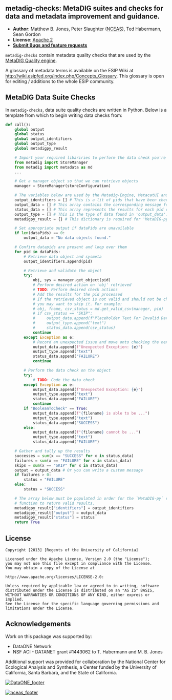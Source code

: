 ## metadig-checks: MetaDIG suites and checks for data and metadata improvement and guidance.


- **Author**: Matthew B. Jones, Peter Slaughter ([NCEAS](http://www.nceas.ucsb.edu)), Ted Habermann, Sean Gordon
- **License**: [Apache 2](http://opensource.org/licenses/Apache-2.0)
- [**Submit Bugs and feature requests**](https://github.com/NCEAS/metadig-checks/issues)

`metadig-checks` contain metadata quality checks that are used by the [MetaDIG Quality engine](https://github.com/NCEAS/metadig-engine).

A glossary of metadata terms is available on the ESIP Wiki at http://wiki.esipfed.org/index.php/Concepts_Glossary. This glossary is open for editing / additions to the whole ESIP community.

## MetaDIG Data Suite Checks

In `metadig-checks`, data suite quality checks are written in Python.
Below is a template from which to begin writing data checks from:

```py
def call():
    global output
    global status
    global output_identifiers
    global output_type
    global metadigpy_result

    # Import your required libariries to perform the data check you're writing
    from metadig import StoreManager
    from metadig import metadata as md
    ...

    # Get a manager object so that we can retrieve objects
    manager = StoreManager(storeConfiguration)  

    # The variables below are used by the Metadig-Engine, MetacatUI and other clients
    output_identifiers = [] # This is a lit of pids that have been checked
    output_data = [] # This array contains the corresponding message for the list of pids checked
    status_data = [] # This array represents the results for each pid checked: 'SUCCESS' or 'FAILURE'
    output_type = [] # This is the type of data found in 'output_data': 'text' or 'markdown'
    metadigpy_result = {} # This dictionary is required for 'MetaDIG-py' to return check results

    # Set appropriate output if dataPids are unavailable
    if len(dataPids) == 0:
        output_data = "No data objects found."

    # Confirm datapids are present and loop over them
    for pid in dataPids:
        # Retrieve data object and sysmeta
        output_identifiers.append(pid)

        # Retrieve and validate the object
        try:
            obj, sys = manager.get_object(pid)
            # Perform desired action on 'obj' retrieved
            # TODO: Perform desired check actions
            # Add the results for the pid processed 
            # If the retrieved object is not valid and should not be checked
            # you may want to skip it. For example:
            # obj, fname, csv_status = md.get_valid_csv(manager, pid)
            # if csv_status == "SKIP":
            #     output_data.append(f"Placeholder Text For Invalid Data Object")
            #     output_type.append("text")
            #     status_data.append(csv_status)
            continue
        except Exception as e:
            # Record an unexpected issue and move onto checking the next pid
            output_data.append(f"Unexpected Exception: {e}")
            output_type.append("text")
            status_data.append("FAILURE")
            continue

        # Perform the data check on the object
        try:
            # TODO: Code the data check
        except Exception as e:
            output_data.append(f"Unexpected Exception: {e}")
            output_type.append("text")
            status_data.append("FAILURE")
            continue
        if "BooleanToCheck" == True:
            output_data.append(f"{filename} is able to be ...")
            output_type.append("text")
            status_data.append("SUCCESS")
        else:
            output_data.append(f"{filename} cannot be ...")
            output_type.append("text")
            status_data.append("FAILURE")

    # Gather and tally up the results
    successes = sum(x == "SUCCESS" for x in status_data)
    failures = sum(x == "FAILURE" for x in status_data)
    skips = sum(x == "SKIP" for x in status_data)
    output = output_data # Or you can write a custom message
    if failures > 0:
        status = "FAILURE"
    else:
        status = "SUCCESS"

    # The array below must be populated in order for the `MetaDIG-py` run_check
    # function to return valid results.
    metadigpy_result["identifiers"] = output_identifiers
    metadigpy_result["output"] = output_data
    metadigpy_result["status"] = status
    return True
```

## License
```
Copyright [2013] [Regents of the University of California]

Licensed under the Apache License, Version 2.0 (the "License");
you may not use this file except in compliance with the License.
You may obtain a copy of the License at

http://www.apache.org/licenses/LICENSE-2.0:

Unless required by applicable law or agreed to in writing, software
distributed under the License is distributed on an "AS IS" BASIS,
WITHOUT WARRANTIES OR CONDITIONS OF ANY KIND, either express or implied.
See the License for the specific language governing permissions and
limitations under the License.
```

## Acknowledgements
Work on this package was supported by:

- DataONE Network
- NSF ACI - DATANET grant #1443062 to T. Habermann and M. B. Jones

Additional support was provided for collaboration by the National Center for Ecological Analysis and
Synthesis, a Center funded by the University of California, Santa Barbara, and the State of
California.

[![DataONE_footer](https://user-images.githubusercontent.com/6643222/162324180-b5cf0f5f-ae7a-4ca6-87c3-9733a2590634.png)](https://dataone.org)

[![nceas_footer](https://www.nceas.ucsb.edu/sites/default/files/2020-03/NCEAS-full%20logo-4C.png)](https://www.nceas.ucsb.edu)